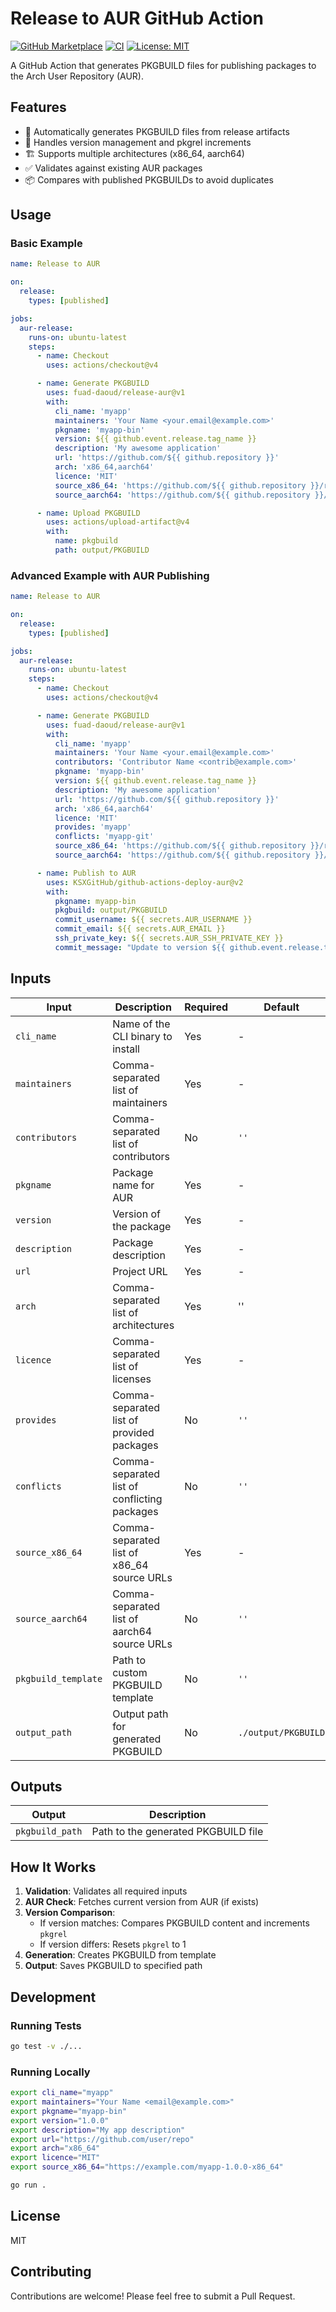 # Release to AUR GitHub Action

[![GitHub Marketplace](https://img.shields.io/badge/Marketplace-Release%20to%20AUR-blue.svg?colorA=24292e&colorB=0366d6&style=flat&longCache=true&logo=github)](https://github.com/marketplace/actions/release-to-aur)
[![CI](https://github.com/fuad-daoud/release-aur/workflows/Test%20Action/badge.svg)](https://github.com/fuad-daoud/release-aur/actions)
[![License: MIT](https://img.shields.io/badge/License-MIT-yellow.svg)](https://opensource.org/licenses/MIT)

A GitHub Action that generates PKGBUILD files for publishing packages to the Arch User Repository (AUR).

## Features

- 🚀 Automatically generates PKGBUILD files from release artifacts
- 🔄 Handles version management and pkgrel increments
- 🏗️ Supports multiple architectures (x86_64, aarch64)
- ✅ Validates against existing AUR packages
- 📦 Compares with published PKGBUILDs to avoid duplicates

## Usage

### Basic Example

```yaml
name: Release to AUR

on:
  release:
    types: [published]

jobs:
  aur-release:
    runs-on: ubuntu-latest
    steps:
      - name: Checkout
        uses: actions/checkout@v4

      - name: Generate PKGBUILD
        uses: fuad-daoud/release-aur@v1
        with:
          cli_name: 'myapp'
          maintainers: 'Your Name <your.email@example.com>'
          pkgname: 'myapp-bin'
          version: ${{ github.event.release.tag_name }}
          description: 'My awesome application'
          url: 'https://github.com/${{ github.repository }}'
          arch: 'x86_64,aarch64'
          licence: 'MIT'
          source_x86_64: 'https://github.com/${{ github.repository }}/releases/download/${{ github.event.release.tag_name }}/myapp-linux-amd64'
          source_aarch64: 'https://github.com/${{ github.repository }}/releases/download/${{ github.event.release.tag_name }}/myapp-linux-arm64'

      - name: Upload PKGBUILD
        uses: actions/upload-artifact@v4
        with:
          name: pkgbuild
          path: output/PKGBUILD
```

### Advanced Example with AUR Publishing

```yaml
name: Release to AUR

on:
  release:
    types: [published]

jobs:
  aur-release:
    runs-on: ubuntu-latest
    steps:
      - name: Checkout
        uses: actions/checkout@v4

      - name: Generate PKGBUILD
        uses: fuad-daoud/release-aur@v1
        with:
          cli_name: 'myapp'
          maintainers: 'Your Name <your.email@example.com>'
          contributors: 'Contributor Name <contrib@example.com>'
          pkgname: 'myapp-bin'
          version: ${{ github.event.release.tag_name }}
          description: 'My awesome application'
          url: 'https://github.com/${{ github.repository }}'
          arch: 'x86_64,aarch64'
          licence: 'MIT'
          provides: 'myapp'
          conflicts: 'myapp-git'
          source_x86_64: 'https://github.com/${{ github.repository }}/releases/download/${{ github.event.release.tag_name }}/myapp-linux-amd64'
          source_aarch64: 'https://github.com/${{ github.repository }}/releases/download/${{ github.event.release.tag_name }}/myapp-linux-arm64'

      - name: Publish to AUR
        uses: KSXGitHub/github-actions-deploy-aur@v2
        with:
          pkgname: myapp-bin
          pkgbuild: output/PKGBUILD
          commit_username: ${{ secrets.AUR_USERNAME }}
          commit_email: ${{ secrets.AUR_EMAIL }}
          ssh_private_key: ${{ secrets.AUR_SSH_PRIVATE_KEY }}
          commit_message: "Update to version ${{ github.event.release.tag_name }}"
```

## Inputs

| Input | Description | Required | Default |
|-------|-------------|----------|---------|
| `cli_name` | Name of the CLI binary to install | Yes | - |
| `maintainers` | Comma-separated list of maintainers | Yes | - |
| `contributors` | Comma-separated list of contributors | No | `''` |
| `pkgname` | Package name for AUR | Yes | - |
| `version` | Version of the package | Yes | - |
| `description` | Package description | Yes | - |
| `url` | Project URL | Yes | - |
| `arch` | Comma-separated list of architectures | Yes | '' |
| `licence` | Comma-separated list of licenses | Yes | - |
| `provides` | Comma-separated list of provided packages | No | `''` |
| `conflicts` | Comma-separated list of conflicting packages | No | `''` |
| `source_x86_64` | Comma-separated list of x86_64 source URLs | Yes | - |
| `source_aarch64` | Comma-separated list of aarch64 source URLs | No | `''` |
| `pkgbuild_template` | Path to custom PKGBUILD template | No | `''` |
| `output_path` | Output path for generated PKGBUILD | No | `./output/PKGBUILD` |

## Outputs

| Output | Description |
|--------|-------------|
| `pkgbuild_path` | Path to the generated PKGBUILD file |

## How It Works

1. **Validation**: Validates all required inputs
2. **AUR Check**: Fetches current version from AUR (if exists)
3. **Version Comparison**: 
   - If version matches: Compares PKGBUILD content and increments `pkgrel`
   - If version differs: Resets `pkgrel` to 1
4. **Generation**: Creates PKGBUILD from template
5. **Output**: Saves PKGBUILD to specified path

## Development

### Running Tests

```bash
go test -v ./...
```

### Running Locally

```bash
export cli_name="myapp"
export maintainers="Your Name <email@example.com>"
export pkgname="myapp-bin"
export version="1.0.0"
export description="My app description"
export url="https://github.com/user/repo"
export arch="x86_64"
export licence="MIT"
export source_x86_64="https://example.com/myapp-1.0.0-x86_64"

go run .
```

## License

MIT

## Contributing

Contributions are welcome! Please feel free to submit a Pull Request.

